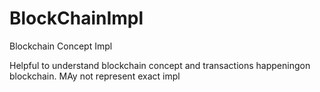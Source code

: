 # BlockChainImpl
Blockchain Concept Impl

Helpful to understand blockchain concept and transactions happeningon blockchain. MAy not represent exact impl
